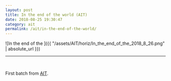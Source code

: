 ```yaml
---
layout: post
title: In the end of the world (AIT)
date: 2018-08-25 19:30:47
category: ait
permalink: /ait/in-the-end-of-the-world/ 
---
```


![In the end of the ]({{ "/assets/AIT/horiz/In_the_end_of_the_2018_8_26.png" | absolute_url }})

---

&nbsp;
&nbsp;


First batch from [AIT](https://github.com/jchwenger/AIT).
